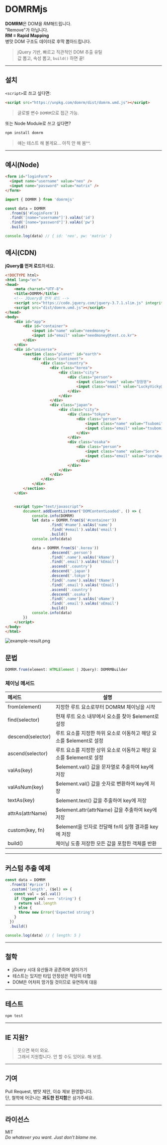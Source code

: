 # DOMRMjs

**DOMRM**은 DOM을 *RM*해드립니다.  
"Remove"가 아닙니다.  
**RM = Rapid Mapping**  
병맛 DOM 구조도 데이터로 후딱 뽑아드립니다.

> jQuery 기반, 빠르고 직관적인 DOM 추출 유틸  
> 값 뽑고, 속성 뽑고, `build()` 하면 끝!   

---

## 설치

`<script>`로 쓰고 싶다면:

```html
<script src="https://unpkg.com/domrm/dist/domrm.umd.js"></script>
```

> 글로벌 변수 `DOMRM`으로 접근 가능.

또는 Node Module로 쓰고 싶다면?

```bash
npm install domrm
```

> 얘는 테스트 해 볼게요... 아직 안 해 봄^^.

---

## 예시(Node)

```html
<form id="loginForm">
  <input name="username" value="neo" />
  <input name="password" value="matrix" />
</form>
```

```ts
import { DOMRM } from 'domrmjs'

const data = DOMRM
  .from($('#loginForm'))
  .find('[name="username"]').valAs('id')
  .find('[name="password"]').valAs('pw')
  .build()

console.log(data) // { id: 'neo', pw: 'matrix' }
```

## 예시(CDN)

**jQuery를 먼저 로드**하세요.

```html
<!DOCTYPE html>
<html lang="en">
<head>
    <meta charset="UTF-8">
    <title>DOMRM</title>
    <!-- JQuery를 먼저 로드 -->
    <script src="https://code.jquery.com/jquery-3.7.1.slim.js" integrity="sha256-UgvvN8vBkgO0luPSUl2s8TIlOSYRoGFAX4jlCIm9Adc=" crossorigin="anonymous"></script>
    <script src="dist/domrm.umd.js"></script>
</head>
<body>
    <div id="app">
        <div id="container">
            <input id="name" value="needmoney">
            <input id="email" value="needmoney@test.co.kr">
        </div>
    </div>
    <div id="universe">
        <section class="planet" id="earth">
            <div class="continent">
                <div class="country">
                    <div class="korea">
                        <div class="city">
                            <div class="person">
                                <input class="name" value="장원영">
                                <input class="email" value="LuckyVicky@example.com">
                            </div>
                        </div>
                    </div>
                    <div class="japan">
                        <div class="city">
                            <div class="tokyo">
                                <div class="person">
                                    <input class="name" value="Tsubomi">
                                    <input class="email" value="tsubomi@example.com">
                                </div>
                            </div>
                            <div class="osaka">
                                <div class="person">
                                    <input class="name" value="Sora">
                                    <input class="email" value="sora@aoi.co.jp">
                                </div>
                            </div>
                        </div>
                    </div>
                </div>
            </div>
        </section>
    </div>


    <script type="text/javascript">
        document.addEventListener('DOMContentLoaded', () => {
            console.info(DOMRM)
            let data = DOMRM.from($('#container'))
                    .find('#name').valAs('name')
                    .find('#email').valAs('email')
                    .build()
            console.info(data)

            data = DOMRM.from($('.korea'))
                    .descend('.person')
                    .find('.name').valAs('kName')
                    .find('.email').valAs('kEmail')
                    .ascend('.country')
                    .descend('.japan')
                    .descend('.tokyo')
                    .find('.name').valAs('tName')
                    .find('.email').valAs('tEmail')
                    .ascend('.country')
                    .descend('.osaka')
                    .find('.name').valAs('oName')
                    .find('.email').valAs('oEmail')
                    .build()
            console.info(data)
        })
    </script>
</body>
</html>
```

![example-result.png](example-result.png)

## 문법

```ts
DOMRM.from(element: HTMLElement | JQuery): DOMRMBuilder
```

### 체이닝 메서드

| 메서드 | 설명                          |
|:-----|-----------------------------|
| from(element) | 지정한 루트 요소로부터 DOMRM 체이닝을 시작  |
| find(selector) | 현재 루트 요소 내부에서 요소를 찾아 $element로 설정 |
| descend(selector) | 루트 요소를 지정한 하위 요소로 이동하고 해당 요소를 $element로 설정 |
| ascend(selector) | 루트 요소를 지정한 상위 요소로 이동하고 해당 요소를 $element로 설정 |
| valAs(key) | $element.val() 값을 문자열로 추출하여 key에 저장 |
| valAsNum(key) | $element.val() 값을 숫자로 변환하여 key에 저장 |
| textAs(key) | $element.text() 값을 추출하여 key에 저장 |
| attrAs(attrName) | $element.attr(attrName) 값을 추출하여 key에 저장 |
| custom(key, fn) | $element을 인자로 전달해 fn의 실행 결과를 key에 저장 |
| build() | 체이닝 도중 저장한 모든 값을 포함한 객체를 반환 |

---

## 커스텀 추출 예제

```ts
const data = DOMRM
  .from($('#price'))
  .custom('length', ($el) => {
    const val = $el.val()
    if (typeof val === 'string') {
      return val.length
    } else {
      throw new Error('Expected string')
    }
  })
  .build()

console.log(data) // { length: 5 }
```

---

## 철학

- jQuery 시대 유산들과 공존하며 살아가기
- 테스트는 있지만 타입 안정성은 적당히 타협
- DOM은 어차피 망가질 것이므로 유연하게 대응

---

## 테스트

```bash
npm test
```

---

## IE 지원?

> 웃으면 복이 와요.  
> 그래서 지원합니다. 안 할 수도 있어요. 해 보셈.

---

## 기여

Pull Request, 병맛 제안, 이슈 제보 환영합니다.  
단, 철학에 어긋나는 **과도한 진지함**은 삼가주세요.

---

## 라이선스

MIT  
*Do whatever you want. Just don’t blame me.*
